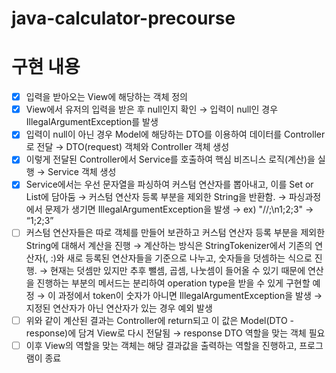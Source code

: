 # java-calculator-precourse

# 구현 내용

- [X]  입력을 받아오는 View에 해당하는 객체 정의
- [X]  View에서 유저의 입력을 받은 후 null인지 확인
  → 입력이 null인 경우 IllegalArgumentException를 발생
- [X]  입력이 null이 아닌 경우 Model에 해당하는 DTO를 이용하여 데이터를 Controller로 전달
  → DTO(request) 객체와 Controller 객체 생성
- [x]  이렇게 전달된 Controller에서 Service를 호출하여 핵심 비즈니스 로직(계산)을 실행
  → Service 객체 생성
- [x]  Service에서는 우선 문자열을 파싱하여 커스텀 연산자를 뽑아내고, 이를 Set or List에 담아둠
  → 커스텀 연산자 등록 부분을 제외한 String을 반환함.
  → 파싱과정에서 문제가 생기면 IllegalArgumentException을 발생
  → ex) "//;\n1;2;3" → “1;2;3”
- [ ]  커스텀 연산자들은 따로 객체를 만들어 보관하고 커스텀 연산자 등록 부분을 제외한 String에 대해서 계산을 진행
  → 계산하는 방식은 StringTokenizer에서 기존의 연산자(, :)와 새로 등록된 연산자들을 기준으로 나누고, 숫자들을 덧셈하는 식으로 진행.
  → 현재는 덧셈만 있지만 추후 뺄셈, 곱셈, 나눗셈이 들어올 수 있기 때문에 연산을 진행하는 부분의 메서드는 분리하여 operation type을 받을 수 있게 구현할 예정
  → 이 과정에서 token이 숫자가 아니면 IllegalArgumentException을 발생 → 지정된 연산자가 아닌 연산자가 있는 경우 예외 발생
- [ ]  위와 같이 계산된 결과는 Controller에 return되고 이 값은 Model(DTO - response)에 담겨 View로 다시 전달됨
  → response DTO 역할을 맞는 객체 필요
- [ ]  이후 View의 역할을 맞는 객체는 해당 결과값을 출력하는 역할을 진행하고, 프로그램이 종료